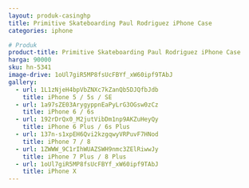 ```yaml
---
layout: produk-casinghp
title: Primitive Skateboarding Paul Rodriguez iPhone Case
categories: iphone

# Produk
product-title: Primitive Skateboarding Paul Rodriguez iPhone Case
harga: 90000
sku: hn-5341
image-drive: 1oUl7giR5MP8fsUcFBYf_xW60ipf9TAbJ
gallery:
  - url: 1L1zNjeH4bpVbZNXc7kZanQb5DJQfbJdb
    title: iPhone 5 / 5s / SE
  - url: 1a97sZE03ArygyppnEaPyLrG3OGsw0zCz
    title: iPhone 6 / 6s
  - url: 192rDrQx0_M2jutVibDm1np9AKZuHeyQy
    title: iPhone 6 Plus / 6s Plus
  - url: 137n-s1xpEH6Qvi2kzgqwyVRPuvF7HNod
    title: iPhone 7 / 8
  - url: 1ZWWW_9C1rIhWUAZSWH9nmc3ZElRiwwJy
    title: iPhone 7 Plus / 8 Plus
  - url: 1oUl7giR5MP8fsUcFBYf_xW60ipf9TAbJ
    title: iPhone X
---
```

